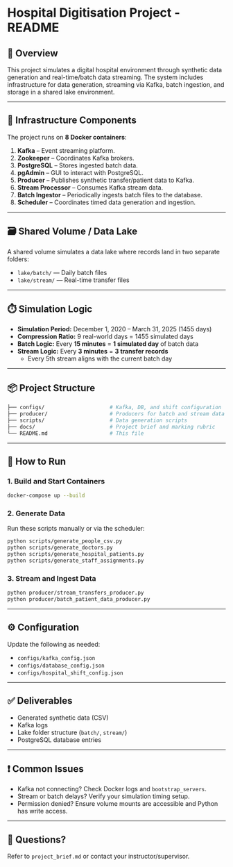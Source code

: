 # Hospital Digitisation Project - README

## 📘 Overview
This project simulates a digital hospital environment through synthetic data generation and real-time/batch data streaming. The system includes infrastructure for data generation, streaming via Kafka, batch ingestion, and storage in a shared lake environment.

---

## 🧱 Infrastructure Components
The project runs on **8 Docker containers**:

1. **Kafka** – Event streaming platform.
2. **Zookeeper** – Coordinates Kafka brokers.
3. **PostgreSQL** – Stores ingested batch data.
4. **pgAdmin** – GUI to interact with PostgreSQL.
5. **Producer** – Publishes synthetic transfer/patient data to Kafka.
6. **Stream Processor** – Consumes Kafka stream data.
7. **Batch Ingestor** – Periodically ingests batch files to the database.
8. **Scheduler** – Coordinates timed data generation and ingestion.

---

## 🗃️ Shared Volume / Data Lake
A shared volume simulates a data lake where records land in two separate folders:
- `lake/batch/` — Daily batch files
- `lake/stream/` — Real-time transfer files

---

## ⏱️ Simulation Logic
- **Simulation Period:** December 1, 2020 – March 31, 2025 (1455 days)
- **Compression Ratio:** 9 real-world days = 1455 simulated days
- **Batch Logic:** Every **15 minutes** = **1 simulated day** of batch data
- **Stream Logic:** Every **3 minutes** = **3 transfer records**
  - Every 5th stream aligns with the current batch day

---

## 📦 Project Structure
```bash
├── configs/                     # Kafka, DB, and shift configuration
├── producer/                    # Producers for batch and stream data
├── scripts/                     # Data generation scripts
├── docs/                        # Project brief and marking rubric
└── README.md                    # This file
```

---

## 🚀 How to Run

### 1. Build and Start Containers
```bash
docker-compose up --build
```

### 2. Generate Data
Run these scripts manually or via the scheduler:
```bash
python scripts/generate_people_csv.py
python scripts/generate_doctors.py
python scripts/generate_hospital_patients.py
python scripts/generate_staff_assignments.py
```

### 3. Stream and Ingest Data
```bash
python producer/stream_transfers_producer.py
python producer/batch_patient_data_producer.py
```

---

## ⚙️ Configuration
Update the following as needed:
- `configs/kafka_config.json`
- `configs/database_config.json`
- `configs/hospital_shift_config.json`

---

## ✅ Deliverables
- Generated synthetic data (CSV)
- Kafka logs
- Lake folder structure (`batch/`, `stream/`)
- PostgreSQL database entries

---

## ❗ Common Issues
- Kafka not connecting? Check Docker logs and `bootstrap_servers`.
- Stream or batch delays? Verify your simulation timing setup.
- Permission denied? Ensure volume mounts are accessible and Python has write access.

---

## 🙋 Questions?
Refer to `project_brief.md` or contact your instructor/supervisor.
